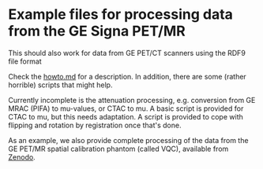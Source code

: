 # Example files for processing data from the GE Signa PET/MR
This should also work for data from GE PET/CT scanners using the RDF9 file format

Check the [howto.md](howto.md) for a description. In addition, there are some
(rather horrible) scripts that might help.

Currently incomplete is the attenuation processing, e.g. conversion from GE MRAC (PIFA) to mu-values,
or CTAC to mu. A basic script is provided for CTAC to mu, but this needs adaptation.
A script is provided to cope with flipping and rotation by registration once that's done.

As an example, we also provide complete processing of the data from the GE PET/MR
spatial calibration phantom (called VQC), available from [Zenodo](https://zenodo.org/record/3887517).
